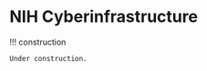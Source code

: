 # NIH Cyberinfrastructure

<!-- markdownlint-disable MD046 -->
!!! construction

    Under construction.
<!-- markdownlint-enable MD046 -->